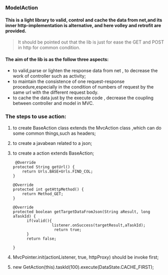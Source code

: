 ### ModelAction

#### This is a light library to valid, control and cache the data from net,and its inner http-implementation is alternative, and here volley and retrofit are provided.
> It should be pointed out that the lib is just for ease the GET and POST in http for common condition.
#### The aim of the lib is as the follow three aspects:
- to valid,parse or lighten the response data from net , to decrease the work of controller such as activity;
- to maintain the consistence of one request-response procedure,especially in the condition of numbers of request by the same url with the different request body.
- to cache the data just by the execute code , decrease the coupling between controller and model in MVC.

### The steps to use action:
1. to create BaseAction class extends the MvcAction class ,which can do some common things,such as headers;
2. to create a javabean related to a json;
3. to create a action extends BaseAction;

        @Override
       protected String getUrl() {
           return Urls.BASE+Urls.FIND_COL;
       }

       @Override
       protected int getHttpMethod() {
           return Method_GET;
       }

       @Override
       protected boolean getTargetDataFromJson(String aResult, long aTaskId) {
             if(valid(){
                        listener.onSuccess(targetResult,aTaskId);
                         return true;
             }
             return false;

       }
4. MvcPointer.init(actionListener, true, httpProxy) should be invoke first;
5. new GetAction(this).taskId(100).execute(DataState.CACHE_FIRST);
